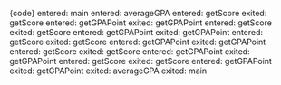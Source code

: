  {code}
 entered:  main
	 entered:  averageGPA
		 entered:  getScore
		 exited:  getScore
		 entered:  getGPAPoint
		 exited:  getGPAPoint
		 entered:  getScore
		 exited:  getScore
		 entered:  getGPAPoint
		 exited:  getGPAPoint
		 entered:  getScore
		 exited:  getScore
		 entered:  getGPAPoint
		 exited:  getGPAPoint
		 entered:  getScore
		 exited:  getScore
		 entered:  getGPAPoint
		 exited:  getGPAPoint
		 entered:  getScore
		 exited:  getScore
		 entered:  getGPAPoint
		 exited:  getGPAPoint
	 exited:  averageGPA
 exited:  main
